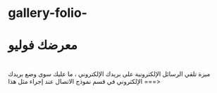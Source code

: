 # gallery-folio-
# معرضك فوليو 

# <form action="https://formsubmit.co/your@email.com" method="POST">
ميزة تلقي الرسائل الإلكترونية على بريدك الإلكتروني ، ما عليك سوى وضع بريدك الإلكتروني في قسم نموذج الاتصال عند إجراء مثل هذا ===>
  <form action = "https://formsubmit.co/your@email.com" method = "POST"> 

